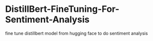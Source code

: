# DistillBert-FineTuning-For-Sentiment-Analysis
fine tune distillbert model from hugging face to do sentiment analysis 
